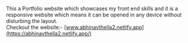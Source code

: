 This a Portfolio website which showcases my front end skills and it is a responsive website which means it can be opened in any device without disturbing the layout.<br>
Checkout the website:- [www.abhinavthella2.netlify.app](https://abhinavthella2.netlify.app/)
